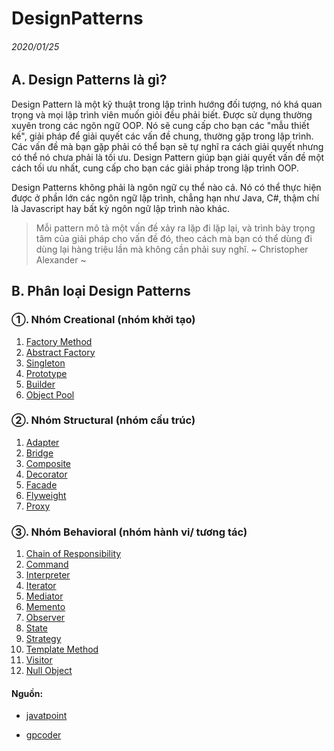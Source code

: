 DesignPatterns
======
###### 2020/01/25

## A. Design Patterns là gì?
Design Pattern là một kỹ thuật trong lập trình hướng đối tượng, nó khá quan trọng và mọi lập trình viên muốn giỏi đều phải biết. Được sử dụng thường xuyên trong các ngôn ngữ OOP. Nó sẽ cung cấp cho bạn các "mẫu thiết kế", giải pháp để giải quyết các vấn đề chung, thường gặp trong lập trình. Các vấn đề mà bạn gặp phải có thể bạn sẽ tự nghĩ ra cách giải quyết nhưng có thể nó chưa phải là tối ưu. Design Pattern giúp bạn giải quyết vấn đề một cách tối ưu nhất, cung cấp cho bạn các giải pháp trong lập trình OOP.

Design Patterns không phải là ngôn ngữ cụ thể nào cả. Nó có thể thực hiện được ở phần lớn các ngôn ngữ lập trình, chẳng hạn như Java, C#, thậm chí là Javascript hay bất kỳ ngôn ngữ lập trình nào khác.

> Mỗi pattern mô tả một vấn đề xảy ra lặp đi lặp lại, và trình bày trọng tâm của giải pháp cho vấn đề đó, theo cách mà bạn có thể dùng đi dùng lại hàng triệu lần mà không cần phải suy nghĩ.
> ~ Christopher Alexander ~


## B. Phân loại Design Patterns

### ①. Nhóm Creational (nhóm khởi tạo)

01. [Factory Method](https://gpcoder.com/4352-huong-dan-java-design-pattern-factory-method/)
02. [Abstract Factory](https://gpcoder.com/4365-huong-dan-java-design-pattern-abstract-factory/)
03. [Singleton](https://gpcoder.com/4190-huong-dan-java-design-pattern-singleton/)
04. [Prototype](https://gpcoder.com/4413-huong-dan-java-design-pattern-prototype/)
05. [Builder](https://gpcoder.com/4434-huong-dan-java-design-pattern-builder/)
06. [Object Pool](https://gpcoder.com/4456-huong-dan-java-design-pattern-object-pool/)

### ②. Nhóm Structural (nhóm cấu trúc)

01. [Adapter](https://gpcoder.com/4483-huong-dan-java-design-pattern-adapter/)
02. [Bridge](https://gpcoder.com/4520-huong-dan-java-design-pattern-bridge/)
03. [Composite](https://gpcoder.com/4554-huong-dan-java-design-pattern-composite/)
04. [Decorator](https://gpcoder.com/4574-huong-dan-java-design-pattern-decorator/)
05. [Facade](https://gpcoder.com/4604-huong-dan-java-design-pattern-facade/)
06. [Flyweight](https://gpcoder.com/4626-huong-dan-java-design-pattern-flyweight/)
07. [Proxy](https://gpcoder.com/4644-huong-dan-java-design-pattern-proxy/)

### ③. Nhóm Behavioral (nhóm hành vi/ tương tác)
01. [Chain of Responsibility](https://gpcoder.com/4665-huong-dan-java-design-pattern-chain-of-responsibility/)
02. [Command](https://gpcoder.com/4686-huong-dan-java-design-pattern-command/)
03. [Interpreter](https://gpcoder.com/4702-huong-dan-java-design-pattern-interpreter/)
04. [Iterator](https://gpcoder.com/4724-huong-dan-java-design-pattern-iterator/)
05. [Mediator](https://gpcoder.com/4740-huong-dan-java-design-pattern-mediator/)
06. [Memento](https://gpcoder.com/4763-huong-dan-java-design-pattern-memento/)
07. [Observer](https://gpcoder.com/4747-huong-dan-java-design-pattern-observer/)
08. [State](https://gpcoder.com/4785-huong-dan-java-design-pattern-state/)
09. [Strategy](https://gpcoder.com/4796-huong-dan-java-design-pattern-strategy/)
10. [Template Method](https://gpcoder.com/4810-huong-dan-java-design-pattern-template-method/)
11. [Visitor](https://gpcoder.com/4813-huong-dan-java-design-pattern-visitor/)
12. [Null Object](https://www.geeksforgeeks.org/null-object-design-pattern/)


#### Nguồn: 

- [javatpoint](https://www.javatpoint.com/design-patterns-in-java)

- [gpcoder](https://gpcoder.com/4164-gioi-thieu-design-patterns/)


